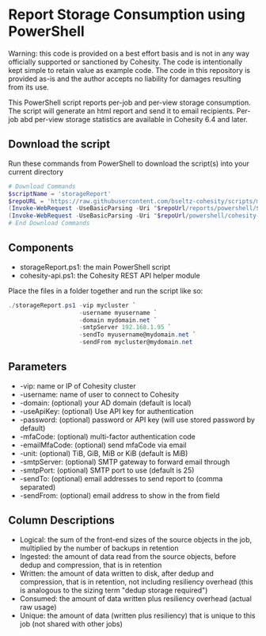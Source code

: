 # Report Storage Consumption using PowerShell

Warning: this code is provided on a best effort basis and is not in any way officially supported or sanctioned by Cohesity. The code is intentionally kept simple to retain value as example code. The code in this repository is provided as-is and the author accepts no liability for damages resulting from its use.

This PowerShell script reports per-job and per-view storage consumption. The script will generate an html report and send it to email recipients. Per-job abd per-view storage statistics are available in Cohesity 6.4 and later.

## Download the script

Run these commands from PowerShell to download the script(s) into your current directory

```powershell
# Download Commands
$scriptName = 'storageReport'
$repoURL = 'https://raw.githubusercontent.com/bseltz-cohesity/scripts/master'
(Invoke-WebRequest -UseBasicParsing -Uri "$repoUrl/reports/powershell/$scriptName/$scriptName.ps1").content | Out-File "$scriptName.ps1"; (Get-Content "$scriptName.ps1") | Set-Content "$scriptName.ps1"
(Invoke-WebRequest -UseBasicParsing -Uri "$repoUrl/powershell/cohesity-api/cohesity-api.ps1").content | Out-File cohesity-api.ps1; (Get-Content cohesity-api.ps1) | Set-Content cohesity-api.ps1
# End Download Commands
```

## Components

* storageReport.ps1: the main PowerShell script
* cohesity-api.ps1: the Cohesity REST API helper module

Place the files in a folder together and run the script like so:

```powershell
./storageReport.ps1 -vip mycluster `
                    -username myusername `
                    -domain mydomain.net `
                    -smtpServer 192.168.1.95 `
                    -sendTo myusername@mydomain.net `
                    -sendFrom mycluster@mydomain.net
```

## Parameters

* -vip: name or IP of Cohesity cluster
* -username: name of user to connect to Cohesity
* -domain: (optional) your AD domain (default is local)
* -useApiKey: (optional) Use API key for authentication
* -password: (optional) password or API key (will use stored password by default)
* -mfaCode: (optional) multi-factor authentication code
* -emailMfaCode: (optional) send mfaCode via email
* -unit: (optional) TiB, GiB, MiB or KiB (default is MiB)
* -smtpServer: (optional) SMTP gateway to forward email through
* -smtpPort: (optional) SMTP port to use (default is 25)
* -sendTo: (optional) email addresses to send report to (comma separated)
* -sendFrom: (optional) email address to show in the from field

## Column Descriptions

* Logical: the sum of the front-end sizes of the source objects in the job, multiplied by the number of backups in retention
* Ingested: the amount of data read from the source objects, before dedup and compression, that is in retention
* Written: the amount of data written to disk, after dedup and compression, that is in retention, not including resiliency overhead (this is analogous to the sizing term "dedup storage required")
* Consumed: the amount of data written plus resiliency overhead (actual raw usage)
* Unique: the amount of data (written plus resiliency) that is unique to this job (not shared with other jobs)
